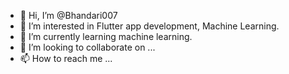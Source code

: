 - 👋 Hi, I’m @Bhandari007
- 👀 I’m interested in Flutter app development, Machine Learning.
- 🌱 I’m currently learning machine learning.
- 💞️ I’m looking to collaborate on ...
- 📫 How to reach me ...

<!---
Bhandari007/Bhandari007 is a ✨ special ✨ repository because its `README.md` (this file) appears on your GitHub profile.
You can click the Preview link to take a look at your changes.
--->

